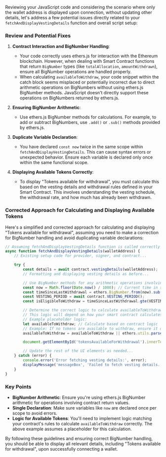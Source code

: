 Reviewing your JavaScript code and considering the scenario where only the wallet address is displayed upon connection, without updating other details, let's address a few potential issues directly related to your `fetchAndDisplayVestingDetails` function and overall script setup:

### Review and Potential Fixes

1. **Contract Interaction and BigNumber Handling**:
   - Your code correctly uses ethers.js for interaction with the Ethereum blockchain. However, when dealing with Smart Contract functions that return `BigNumber` types (like `totalAllocation`, `amountWithdrawn`), ensure all BigNumber operations are handled properly.
   - When calculating `availableToWithdraw`, your code snippet within the catch block seems misplaced or potentially incorrect due to direct arithmetic operations on BigNumbers without using ethers.js BigNumber methods. JavaScript doesn't directly support these operations on BigNumbers returned by ethers.js.

2. **Ensuring BigNumber Arithmetic**:
   - Use ethers.js BigNumber methods for calculations. For example, to add or subtract BigNumbers, use `.add()` or `.sub()` methods provided by ethers.js.

3. **Duplicate Variable Declaration**:
   - You have declared `const now` twice in the same scope within `fetchAndDisplayVestingDetails`. This can cause syntax errors or unexpected behavior. Ensure each variable is declared only once within the same functional scope.

4. **Displaying Available Tokens Correctly**:
   - To display "Tokens available for withdrawal", you must calculate this based on the vesting details and withdrawal rules defined in your Smart Contract. This involves understanding the vesting schedule, the withdrawal rate, and how much has already been withdrawn.

### Corrected Approach for Calculating and Displaying Available Tokens

Here's a simplified and corrected approach for calculating and displaying "Tokens available for withdrawal", assuming you need to make a correction for BigNumber handling and avoid duplicating variable declarations:

```javascript
// Assuming fetchAndDisplayVestingDetails function is called correctly after connecting wallet
async function fetchAndDisplayVestingDetails(walletAddress) {
    // Existing setup code for provider, signer, and contract...

    try {
        const details = await contract.vestingDetails(walletAddress);
        // Formatting and displaying vesting details as before...

        // Use BigNumber methods for any arithmetic operations involving BigNumbers
        const now = Math.floor(Date.now() / 1000); // Current time in seconds, only declared once
        const timeSinceLastWithdrawal = ethers.BigNumber.from(now).sub(details.lastWithdrawal);
        const VESTING_PERIOD = await contract.VESTING_PERIOD();
        const isEligibleToWithdraw = timeSinceLastWithdrawal.gte(VESTING_PERIOD);

        // Determine the correct logic to calculate availableToWithdraw based on your contract's rules
        // This logic will depend on how your smart contract calculates available amounts
        // Example placeholder logic:
        let availableToWithdraw; // Calculate based on contract logic
        // Example: If no tokens are available to withdraw, ensure it defaults to "0.0"
        availableToWithdraw = availableToWithdraw || ethers.utils.parseEther("0");

        document.getElementById('tokensAvailableForWithdrawal').innerText = ethers.utils.formatEther(availableToWithdraw) + ' PLRT';

        // Update the rest of the UI elements as needed...
    } catch (error) {
        console.error('Error fetching vesting details:', error);
        displayMessage('messageBox', 'Failed to fetch vesting details.', false);
    }
}
```

### Key Points
- **BigNumber Arithmetic**: Ensure you're using ethers.js BigNumber arithmetic for operations involving contract return values.
- **Single Declaration**: Make sure variables like `now` are declared once per scope to avoid errors.
- **Logic for Available Tokens**: You'll need to implement logic matching your contract's rules to calculate `availableToWithdraw` correctly. The above example assumes a placeholder for this calculation.

By following these guidelines and ensuring correct BigNumber handling, you should be able to display all relevant details, including "Tokens available for withdrawal", upon successfully connecting a wallet.
